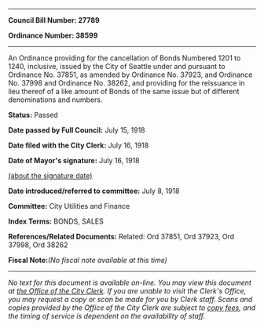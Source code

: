 

********

**Council Bill Number: 27789**
   
**Ordinance Number: 38599**
********

 An Ordinance providing for the cancellation of Bonds Numbered 1201 to 1240, inclusive, issued by the City of Seattle under and pursuant to Ordinance No. 37851, as amended by Ordinance No. 37923, and Ordinance No. 37998 and Ordinance No. 38262, and providing for the reissuance in lieu thereof of a like amount of Bonds of the same issue but of different denominations and numbers.

**Status:** Passed
   
**Date passed by Full Council:** July 15, 1918
   
**Date filed with the City Clerk:** July 16, 1918
   
**Date of Mayor's signature:** July 16, 1918
   
[(about the signature date)](/~public/approvaldate.htm)
   
   
   
**Date introduced/referred to committee:** July 8, 1918
   
**Committee:** City Utilities and Finance
   
   
**Index Terms:** BONDS, SALES

**References/Related Documents:** Related: Ord 37851, Ord 37923, Ord 37998, Ord 38262

**Fiscal Note:**_(No fiscal note available at this time)_
********

_No text for this document is available on-line. You may view this document at [the Office of the City Clerk](http://www.seattle.gov/leg/clerk/contactUs.htm). If you are unable to visit the Clerk's Office, you may request a copy or scan be made for you by Clerk staff. Scans and copies provided by the Office of the City Clerk are subject to [copy fees](http://clerk.seattle.gov/~public/clerkfees.htm), and the timing of service is dependent on the availability of staff._

